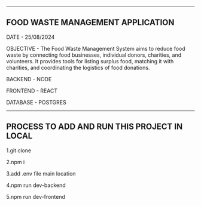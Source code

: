 ----------------------------------------
FOOD WASTE MANAGEMENT APPLICATION
----------------------------------------
DATE - 25/08/2024

OBJECTIVE -
    The Food Waste Management System aims to reduce food waste by connecting food businesses,
    individual donors, charities, and volunteers. It provides tools for listing surplus food, 
    matching it with charities, and coordinating the logistics of food donations.


BACKEND  - NODE

FRONTEND - REACT

DATABASE - POSTGRES



--------------------------------------------
PROCESS TO ADD AND RUN THIS PROJECT IN LOCAL
---------------------------------------------

1.git clone

2.npm i 

3.add .env file main location

4.npm run dev-backend

5.npm run dev-frontend
